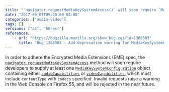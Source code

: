 ```yaml
---
title: "`navigator.requestMediaKeySystemAccess()` will soon require `MediaKeySystemCapabilities` as configurations"
date: "2017-06-07T09:20:00-04:00"
categories: ["audio-video"]
tags: []
versions: ["55", "60-esr"]
references:
    - url: "https://bugzilla.mozilla.org/show_bug.cgi?id=1368583"
      title: "Bug 1368583 - Add deprecation warning for MediaKeySystemConfigurations without MediaKeySystemCapabilities, or with MediaKeySystemCapabilities with no codecs specified"
---
```

In order to adhere the Encrypted Media Extensions (EME) spec, the [`navigator.requestMediaKeySystemAccess`](https://developer.mozilla.org/docs/Web/API/Navigator/requestMediaKeySystemAccess) method will soon require developers to supply at least one [`MediaKeySystemConfiguration`](https://developer.mozilla.org/docs/Web/API/MediaKeySystemConfiguration) object containing either [`audioCapabilities`](https://developer.mozilla.org/docs/Web/API/MediaKeySystemConfiguration/audioCapabilities) or [`videoCapabilities`](https://developer.mozilla.org/docs/Web/API/MediaKeySystemConfiguration/videoCapabilities), which must include `contentType` with `codecs` specified. Invalid requests raise a warning in the Web Console on Firefox 55, and will be rejected in the near future.
